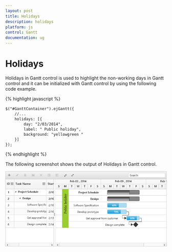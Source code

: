 ```yaml
---
layout: post
title: Holidays
description: holidays
platform: js
control: Gantt
documentation: ug
---
```


# Holidays

Holidays in Gantt control is used to highlight the non-working days in Gantt control and it can be initialized with Gantt control by using the following code example.

{% highlight javascript %}

    $("#GanttContainer").ejGantt({
        //...
        holidays: [{
            day: "2/03/2014",
            label: " Public holiday",
            background: "yellowgreen "
        }]
    });

{% endhighlight %}

The following screenshot shows the output of Holidays in Gantt control.

![](/js/Gantt/Holidays_images/Holidays_img1.png)

